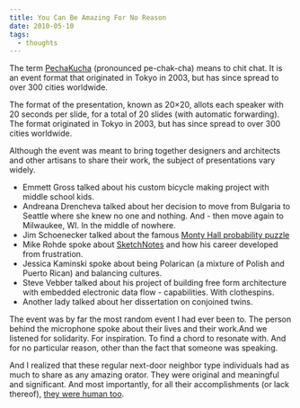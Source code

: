 ```yaml
---
title: You Can Be Amazing For No Reason
date: 2010-05-10
tags:
  - thoughts
---
```


The term [PechaKucha](http://www.pechakucha.org/) (pronounced pe-chak-cha) means to chit chat. It is an event format that originated in Tokyo in 2003, but has since spread to over 300 cities worldwide.

The format of the presentation, known as 20×20, allots each speaker with 20 seconds per slide, for a total of 20 slides (with automatic forwarding). The format originated in Tokyo in 2003, but has since spread to over 300 cities worldwide.

Although the event was meant to bring together designers and architects and other artisans to share their work, the subject of presentations vary widely.

- Emmett Gross talked about his custom bicycle making project with middle school kids.
- Andreana Drencheva talked about her decision to move from Bulgaria to Seattle where she knew no one and nothing. And - then move again to Milwaukee, WI. In the middle of nowhere.
- Jim Schoenecker talked about the famous [Monty Hall probability puzzle](http://math.ucsd.edu/~crypto/Monty/Montytitle.html)
- Mike Rohde spoke about [SketchNotes](http://rohdesign.com/weblog/category/sketchnotes) and how his career developed from frustration.
- Jessica Kaminski spoke about being Polarican (a mixture of Polish and Puerto Rican) and balancing cultures.
- Steve Vebber talked about his project of building free form architecture with embedded electronic data flow - capabilities. With clothespins.
- Another lady talked about her dissertation on conjoined twins.

The event was by far the most random event I had ever been to. The person behind the microphone spoke about their lives and their work.And we listened for solidarity. For inspiration. To find a chord to resonate with. And for no particular reason, other than the fact that someone was speaking.

And I realized that these regular next-door neighbor type individuals had as much to share as any amazing orator. They were original and meaningful and significant. And most importantly, for all their accomplishments (or lack thereof), [they were human too](https://www.amazon.com/Everyone-Poops-My-Body-Science/dp/0916291456).
